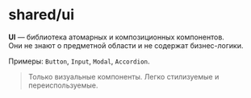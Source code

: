 # shared/ui

**UI** — библиотека атомарных и композиционных компонентов.  
Они не знают о предметной области и не содержат бизнес-логики.

Примеры: `Button`, `Input`, `Modal`, `Accordion`.

> Только визуальные компоненты. Легко стилизуемые и переиспользуемые.
